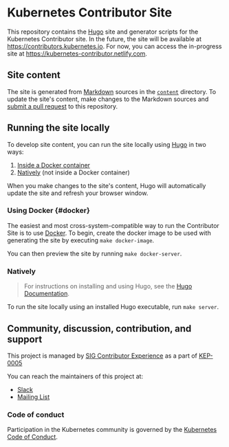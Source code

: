 # Kubernetes Contributor Site

This repository contains the [Hugo][hugo] site and generator scripts for the
Kubernetes Contributor site. In the future, the site will be available at
https://contributors.kubernetes.io. For now, you can access the in-progress
site at https://kubernetes-contributor.netlify.com.

## Site content

The site is generated from [Markdown](https://www.markdownguide.org/) sources
in the [`content`](./content) directory. To update the site's content, make
changes to the Markdown sources and [submit a pull
request](https://help.github.com/en/articles/about-pull-requests) to this
repository.

## Running the site locally

To develop site content, you can run the site locally using [Hugo][hugo] in
two ways:

1. [Inside a Docker container](#docker)
2. [Natively](#natively) (not inside a Docker container)

When you make changes to the site's content, Hugo will automatically update
the site and refresh your browser window.

### Using Docker {#docker}

The easiest and most cross-system-compatible way to run the Contributor
Site is to use [Docker][docker]. To begin, create the docker image to be used 
with generating the site by executing `make docker-image`.

You can then preview the site by running `make docker-server`.

### Natively

> For instructions on installing and using Hugo, see the [Hugo
> Documentation][hugo-docs].

To run the site locally using an installed Hugo executable, run `make server`.

## Community, discussion, contribution, and support

This project is managed by [SIG Contributor Experience][sig-contribex] as a
part of [KEP-0005][kep-0005]

You can reach the maintainers of this project at:

- [Slack][sig-contribex-slack]
- [Mailing List][sig-contribex-list]

### Code of conduct

Participation in the Kubernetes community is governed by the
[Kubernetes Code of Conduct](code-of-conduct.md).

[hugo]: https://gohugo.io/
[hugo-docs]: https://gohugo.io/documentation/
[frontmatter]: https://gohugo.io/content-management/front-matter/
[docker]: https://www.docker.com/get-started
[sig-contribex]: https://github.com/kubernetes/community/blob/master/sig-contributor-experience/README.md
[sig-contribex-slack]: http://slack.k8s.io/#sig-contribex
[sig-contribex-list]: https://groups.google.com/forum/#!forum/kubernetes-sig-contribex
[kep-0005]: https://github.com/kubernetes/community/blob/master/keps/sig-contributor-experience/0005-contributor-site.md
